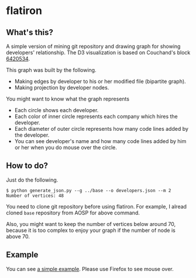 flatiron
========

## What's this?
A simple version of mining git repository and drawing graph for showing developers' relationship. The D3 visualization is based on Couchand's block [6420534](http://bl.ocks.org/couchand/6420534).

This graph was built by the following.

- Making edges by developer to his or her modified file (bipartite graph).
- Making projection by developer nodes.

You might want to know what the graph represents

- Each circle shows each developer.
- Each color of inner circle represents each company which hires the developer.
- Each diameter of outer circle represents how many code lines added by the developer.
- You can see developer's name and how many code lines added by him or her when you do mouse over the circle.

## How to do?
Just do the following.

```shell
$ python generate_json.py --g ../base --o developers.json --m 2
Number of vertices: 48
```

You need to clone git repository before using flatiron. For example, I alread cloned `base` repository from AOSP for above command.

Also, you might want to keep the number of vertices below around 70, because it is too complex to enjoy your graph if the number of node is above 70.

## Example
You can see [a simple example](http://bl.ocks.org/sangheestyle/a63916effde2dfffb298). Please use Firefox to see mouse over.
